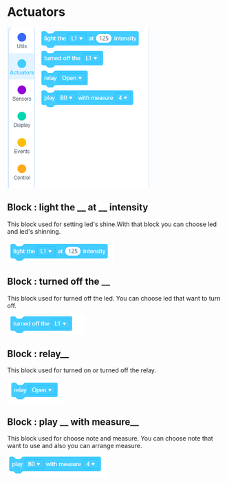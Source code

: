 # Actuators
![sensors blocks image](../../_assets/actuators.PNG)

## Block : light the __ at __ intensity

This block used for setting led's shine.With that block you can choose led and led's shinning. 

![sensors blocks image](../../_assets/ledshine.PNG)

## Block : turned off the __

This block used for turned off the led. You can choose led that want to turn off.

![sensors blocks image](../../_assets/turn_off_the_led.PNG)

## Block : relay__

This block used for turned on or turned off the relay. 

![sensors blocks image](../../_assets/relay.PNG)

## Block : play __ with measure__

This block used for choose note and measure. You can choose note that want to use and also you can arrange  measure.

![sensors blocks image](../../_assets/buzzer.PNG)
